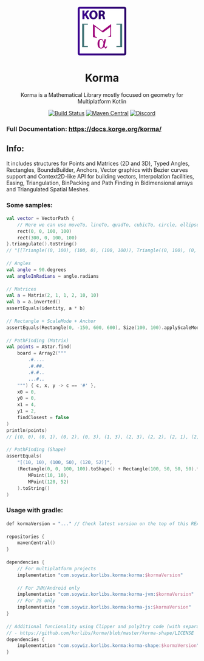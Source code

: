 <p align="center"><img alt="Korma" src="https://raw.githubusercontent.com/korlibs/korlibs-logos/master/128/korma.png" /></p>

<h1 align="center">Korma</h1>

<p align="center">Korma is a Mathematical Library mostly focused on geometry for Multiplatform Kotlin</p>

<!-- BADGES -->
<p align="center">
	<a href="https://github.com/korlibs/korge/actions"><img alt="Build Status" src="https://github.com/korlibs/korge/workflows/CI/badge.svg" /></a>
    <a href="https://search.maven.org/artifact/com.soywiz.korlibs.korma/korma"><img alt="Maven Central" src="https://img.shields.io/maven-central/v/com.soywiz.korlibs.korma/korma"></a>
	<a href="https://discord.korge.org/"><img alt="Discord" src="https://img.shields.io/discord/728582275884908604?logo=discord" /></a>
</p>
<!-- /BADGES -->

### Full Documentation: https://docs.korge.org/korma/

## Info:

It includes structures for Points and Matrices (2D and 3D), Typed Angles, Rectangles, BoundsBuilder, Anchors, Vector graphics with Bezier curves support and Context2D-like API for building vectors, Interpolation facilities, Easing, Triangulation, BinPacking and Path Finding in Bidimensional arrays and Triangulated Spatial Meshes.

### Some samples:

```kotlin
val vector = VectorPath {
    // Here we can use moveTo, lineTo, quadTo, cubicTo, circle, ellipse, arc...
    rect(0, 0, 100, 100)
    rect(300, 0, 100, 100)
}.triangulate().toString()
// "[[Triangle((0, 100), (100, 0), (100, 100)), Triangle((0, 100), (0, 0), (100, 0))], [Triangle((300, 100), (400, 0), (400, 100)), Triangle((300, 100), (300, 0), (400, 0))]]"

// Angles
val angle = 90.degrees
val angleInRadians = angle.radians

// Matrices
val a = Matrix(2, 1, 1, 2, 10, 10)
val b = a.inverted()
assertEquals(identity, a * b)

// Rectangle + ScaleMode + Anchor
assertEquals(Rectangle(0, -150, 600, 600), Size(100, 100).applyScaleMode(Rectangle(0, 0, 600, 300), ScaleMode.COVER, Anchor.MIDDLE_CENTER))

// PathFinding (Matrix)
val points = AStar.find(
    board = Array2("""
        .#....
        .#.##.
        .#.#..
        ...#..
    """) { c, x, y -> c == '#' },
    x0 = 0,
    y0 = 0,
    x1 = 4,
    y1 = 2,
    findClosest = false
)
println(points)
// [(0, 0), (0, 1), (0, 2), (0, 3), (1, 3), (2, 3), (2, 2), (2, 1), (2, 0), (3, 0), (4, 0), (5, 0), (5, 1), (5, 2), (4, 2)]

// PathFinding (Shape)
assertEquals(
    "[(10, 10), (100, 50), (120, 52)]",
    (Rectangle(0, 0, 100, 100).toShape() + Rectangle(100, 50, 50, 50).toShape()).pathFind(
        MPoint(10, 10),
        MPoint(120, 52)
    ).toString()
)
```

### Usage with gradle:

```kotlin
def kormaVersion = "..." // Check latest version on the top of this README

repositories {
    mavenCentral()
}

dependencies {
    // For multiplatform projects
    implementation "com.soywiz.korlibs.korma:korma:$kormaVersion"
    
    // For JVM/Android only
    implementation "com.soywiz.korlibs.korma:korma-jvm:$kormaVersion"
    // For JS only
    implementation "com.soywiz.korlibs.korma:korma-js:$kormaVersion"
}

// Additional funcionality using Clipper and poly2try code (with separate licenses):
// - https://github.com/korlibs/korma/blob/master/korma-shape/LICENSE
dependencies {
    implementation "com.soywiz.korlibs.korma:korma-shape:$kormaVersion"
}

```
